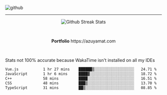 ![github](https://media.discordapp.net/attachments/881363147364118528/1142610121697021952/background.png?width=1000&height=300)<br>
___
<p align="center">
  <img alt="Github Streak Stats" src="https://streak-stats.demolab.com?user=Azuyamat&theme=transparent&hide_border=true"/>
</p><br>
<p align="center">
      <strong>Portfolio</strong> https://azuyamat.com
</p><br>

Stats not 100% accurate because WakaTime isn't installed on all my IDEs
<!--START_SECTION:waka-->

```txt
Vue.js           1 hr 27 mins    ██████▒░░░░░░░░░░░░░░░░░░   24.71 %
JavaScript       1 hr 6 mins     ████▓░░░░░░░░░░░░░░░░░░░░   18.72 %
C++              58 mins         ████░░░░░░░░░░░░░░░░░░░░░   16.51 %
CSS              48 mins         ███▒░░░░░░░░░░░░░░░░░░░░░   13.70 %
TypeScript       31 mins         ██▒░░░░░░░░░░░░░░░░░░░░░░   08.85 %
```

<!--END_SECTION:waka-->
